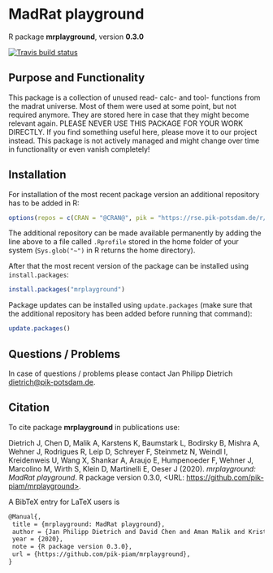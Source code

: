 # MadRat playground

R package **mrplayground**, version **0.3.0**

[![Travis build status](https://travis-ci.com/pik-piam/mrplayground.svg?branch=master)](https://travis-ci.com/pik-piam/mrplayground)  

## Purpose and Functionality

This package is a collection of unused read- calc- and tool- functions from the madrat universe. Most of them were used at some point, but not required anymore. They are stored here in case that they might become relevant again. PLEASE NEVER USE THIS PACKAGE FOR YOUR WORK DIRECTLY. If you find something useful here, please move it to our project instead. This package is not actively managed and might change over time in functionality or even vanish completely!


## Installation

For installation of the most recent package version an additional repository has to be added in R:

```r
options(repos = c(CRAN = "@CRAN@", pik = "https://rse.pik-potsdam.de/r/packages"))
```
The additional repository can be made available permanently by adding the line above to a file called `.Rprofile` stored in the home folder of your system (`Sys.glob("~")` in R returns the home directory).

After that the most recent version of the package can be installed using `install.packages`:

```r 
install.packages("mrplayground")
```

Package updates can be installed using `update.packages` (make sure that the additional repository has been added before running that command):

```r 
update.packages()
```

## Questions / Problems

In case of questions / problems please contact Jan Philipp Dietrich <dietrich@pik-potsdam.de>.

## Citation

To cite package **mrplayground** in publications use:

Dietrich J, Chen D, Malik A, Karstens K, Baumstark L, Bodirsky B, Mishra A,
Wehner J, Rodrigues R, Leip D, Schreyer F, Steinmetz N, Weindl I, Kreidenweis U,
Wang X, Shankar A, Araujo E, Humpenoeder F, Wehner J, Marcolino M, Wirth S,
Klein D, Martinelli E, Oeser J (2020). _mrplayground: MadRat playground_. R
package version 0.3.0, <URL: https://github.com/pik-piam/mrplayground>.

A BibTeX entry for LaTeX users is

 ```latex
@Manual{,
  title = {mrplayground: MadRat playground},
  author = {Jan Philipp Dietrich and David Chen and Aman Malik and Kristine Karstens and Lavinia Baumstark and Benjamin Leon Bodirsky and Abhijeet Mishra and Jasmin Wehner and Renato Rodrigues and Debbora Leip and Felix Schreyer and Nele Steinmetz and Isabelle Weindl and Ulrich Kreidenweis and Xiaoxi Wang and Atreya Shankar and Ewerton Araujo and Florian Humpenoeder and Jasmin {Wehner } and Marcos Marcolino and Stephen Wirth and David Klein and Eleonora Martinelli and Julian Oeser},
  year = {2020},
  note = {R package version 0.3.0},
  url = {https://github.com/pik-piam/mrplayground},
}
```

